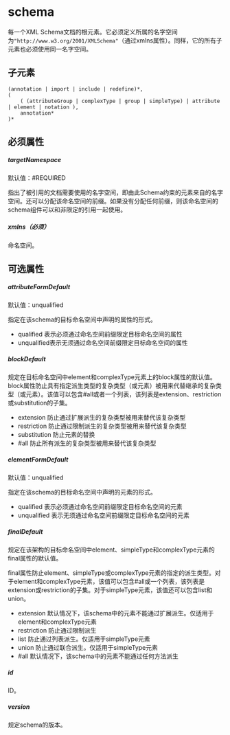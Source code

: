 # schema

每一个XML Schema文档的根元素。它必须定义所属的名字空间为`"http://www.w3.org/2001/XMLSchema"`（通过xmlns属性）。同样，它的所有子元素也必须使用同一名字空间。

## 子元素

```
(annotation | import | include | redefine)*, 
( 
    ( (attributeGroup | complexType | group | simpleType) | attribute | element | notation ),
    annotation*
)*
```

## 必须属性

##### targetNamespace	

默认值：#REQUIRED	

指出了被引用的文档需要使用的名字空间，即由此Schema约束的元素来自的名字空间。还可以分配该命名空间的前缀。如果没有分配任何前缀，则该命名空间的schema组件可以和非限定的引用一起使用。

##### xmlns（必须）

命名空间。

## 可选属性

##### attributeFormDefault	

默认值：unqualified

指定在该schema的目标命名空间中声明的属性的形式。
- qualified 表示必须通过命名空间前缀限定目标命名空间的属性
- unqualified表示无须通过命名空间前缀限定目标命名空间的属性

##### blockDefault	

规定在目标命名空间中element和complexType元素上的block属性的默认值。block属性防止具有指定派生类型的复杂类型（或元素）被用来代替继承的复杂类型（或元素）。该值可以包含#all或者一个列表，该列表是extension、restriction或substitution的子集。
- extension 防止通过扩展派生的复杂类型被用来替代该复杂类型
- restriction 防止通过限制派生的复杂类型被用来替代该复杂类型
- substitution 防止元素的替换
- #all 防止所有派生的复杂类型被用来替代该复杂类型

##### elementFormDefault	

默认值：unqualified	

指定在该schema的目标命名空间中声明的元素的形式。

- qualified 表示必须通过命名空间前缀限定目标命名空间的元素
- unqualified 表示无须通过命名空间前缀限定目标命名空间的元素

##### finalDefault	

规定在该架构的目标命名空间中element、simpleType和complexType元素的final属性的默认值。

final属性防止element、simpleType或complexType元素的指定的派生类型。对于element和complexType元素，该值可以包含#all或一个列表，该列表是extension或restriction的子集。对于simpleType元素，该值还可以包含list和union。

- extension 默认情况下，该schema中的元素不能通过扩展派生。仅适用于element和complexType元素
- restriction 防止通过限制派生
- list  防止通过列表派生。仅适用于simpleType元素
- union 防止通过联合派生。仅适用于simpleType元素
- #all  默认情况下，该schema中的元素不能通过任何方法派生

##### id	

ID。

##### version	

规定schema的版本。
